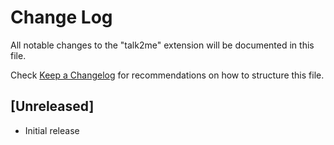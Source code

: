 # Change Log

All notable changes to the "talk2me" extension will be documented in this file.

Check [Keep a Changelog](http://keepachangelog.com/) for recommendations on how to structure this file.

## [Unreleased]

- Initial release